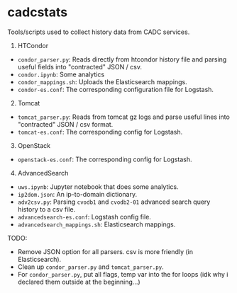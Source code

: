 # cadcstats
Tools/scripts used to collect history data from CADC services.

1. HTCondor
  * ```condor_parser.py```: Reads directly from htcondor history file and parsing useful fields into "contracted" JSON / csv.
  * ```condor.ipynb```: Some analytics
  * ```condor_mappings.sh```: Uploads the Elasticsearch mappings.
  * ```condor-es.conf```: The corresponding configuration file for Logstash.

2. Tomcat
  * ```tomcat_parser.py```: Reads from tomcat gz logs and parse useful lines into "contracted" JSON / csv format.
  * ```tomcat-es.conf```: The corresponding config for Logstash.

3. OpenStack
  * ```openstack-es.conf```: The corresponding config for Logstash.

4. AdvancedSearch
  * ```uws.ipynb```: Jupyter notebook that does some analytics.
  * ```ip2dom.json```: An ip-to-domain dictionary.
  * ```adv2csv.py```: Parsing ```cvodb1``` and ```cvodb2-01``` advanced search query history to a csv file.
  * ```advancedsearch-es.conf```: Logstash config file.
  * ```advancedsearch_mappings.sh```: Elasticsearch mappings.

TODO:
  * Remove JSON option for all parsers. csv is more friendly (in Elasticsearch).
  * Clean up ```condor_parser.py``` and ```tomcat_parser.py```.
  * For ```condor_parser.py```, put all flags, temp var into the for loops (idk why i declared them outside at the beginning...)
